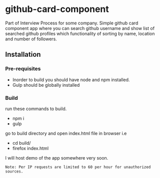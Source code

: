 # github-card-component
  Part of Interview Process for some company. Simple github card component app where you can search github username and show list of searched github profiles which functionality of sorting by name, location and number of followers.   

## Installation

### Pre-requisites
- Inorder to build you should have node and npm installed.
- Gulp should be globally installed

### Build
run these commands to build.

- npm i
- gulp

go to build directory and open index.html file in browser i.e

- cd build/
- firefox index.html

I will host demo of the app somewhere very soon.

`Note: Per IP requests are limited to 60 per hour for unauthorized sources.`
